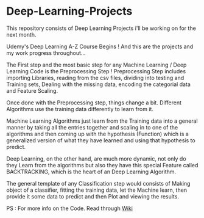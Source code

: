 # Deep-Learning-Projects
This repository consists of Deep Learning Projects i'll be working on for the next month.

Udemy's Deep Learning A-Z Course Begins !
And this are the projects and my work progress throughout...

The First step and the most basic step for any Machine Learning / Deep Learning Code is the Preprocessing Step !
Preprocessing Step includes importing Libraries, reading from the csv files, dividing into testing and Training sets, Dealing with the missing data, encoding the categorial data and Feature Scaling.

Once done with the Preprocessing step, things change a bit.
Different Algorithms use the training data differently to learn from it.

Machine Learning Algorithms just learn from the Training data into a general manner by taking all the entries together and scaling in to one of the algorithms and then coming up with the hypothesis (Function) which is a generalized version of what they have learned and using that hypothesis to predict.

Deep Learning, on the other hand, are much more dynamic, not only do they Learn from the algorithms but also they have this special Feature called BACKTRACKING, which is the heart of an Deep Learning Algorithm.

The general template of any Classification step would consists of Making object of a classifier, fitting the training data, let the Machine learn, then provide it some data to predict and then Plot and viewing the results. 

PS : For more info on the Code. Read through <a href="https://github.com/Shraddha2702/Deep-Learning-Projects/wiki">Wiki</a>
